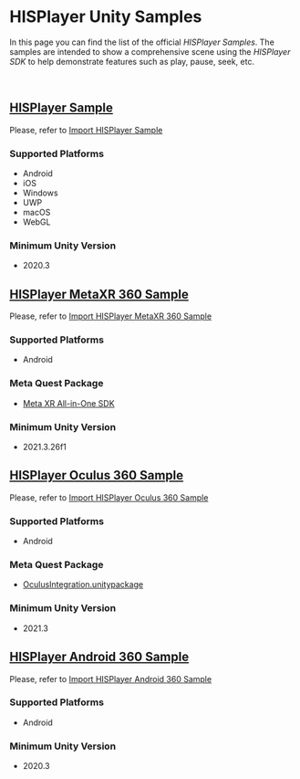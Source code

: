 # HISPlayer Unity Samples

In this page you can find the list of the official _HISPlayer Samples_. The samples are intended to show a comprehensive scene using the _HISPlayer SDK_ to help demonstrate features such as play, pause, seek, etc.

<br>

## <ins>HISPlayer Sample</ins>

Please, refer to [Import HISPlayer Sample](/hisplayer-sample.md)

### Supported Platforms
  * Android
  * iOS
  * Windows
  * UWP
  * macOS
  * WebGL

### Minimum Unity Version
  * 2020.3

## <ins> HISPlayer MetaXR 360 Sample</ins>

Please, refer to [Import HISPlayer MetaXR 360 Sample](/hisplayer-metaxr-360-sample.md)

### Supported Platforms
  * Android

### Meta Quest Package
  * [Meta XR All-in-One SDK](https://developer.oculus.com/downloads/package/meta-xr-sdk-all-in-one-upm/)
    
### Minimum Unity Version
  * 2021.3.26f1

## <ins>HISPlayer Oculus 360 Sample</ins>

Please, refer to [Import HISPlayer Oculus 360 Sample](/hisplayer-oculus-360-sample.md)

### Supported Platforms
  * Android
    
### Meta Quest Package
  * [OculusIntegration.unitypackage](https://developer.oculus.com/downloads/package/unity-integration/)
    
### Minimum Unity Version
  * 2021.3

## <ins>HISPlayer Android 360 Sample</ins>

Please, refer to [Import HISPlayer Android 360 Sample](/hisplayer-android-360-sample.md)

### Supported Platforms
  * Android
    
### Minimum Unity Version
  * 2020.3
